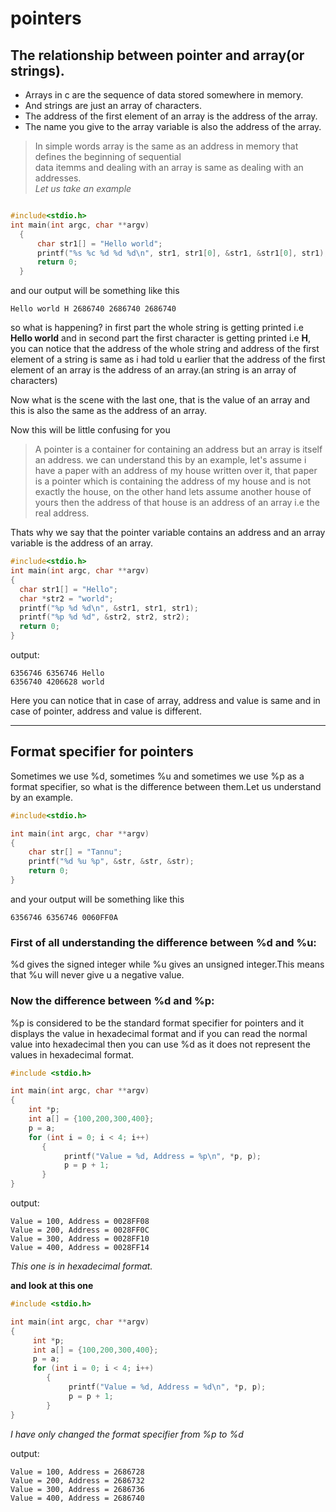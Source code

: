 # pointers
## The relationship between pointer and array(or strings).
* Arrays in c are the sequence of data stored somewhere in memory.
* And strings are just an array of characters.
* The address of the first element of an array is the address of the array.
* The name you give to the array variable is also the address of the array.
>In simple words array is the same as an address in memory that defines the beginning of sequential  
data itemms and dealing with an  array is  same as dealing with an addresses.
<br>_Let us take an example_
```c

#include<stdio.h>
int main(int argc, char **argv)
  {  
      char str1[] = "Hello world";
      printf("%s %c %d %d %d\n", str1, str1[0], &str1, &str1[0], str1);
      return 0;
  }
```
and our output will be something like this

`Hello world H 2686740 2686740 2686740`

so what is happening? in first part the whole string is getting printed i.e **Hello world** and in second part the first character is getting printed i.e **H**, you can notice that the address of the whole string and address of the first element of a string is same as i had told u earlier that the address of the first element of an array is the address of an array.(an string is an array of characters)

Now what is the scene with the last one, that is the value of an array and this is also the same as the address of an array.

Now this will be little confusing for you 

>A pointer  is a container for containing an address but an array is itself an address.
we can understand this by an example, let's assume i have a paper with an address of my house written over it, that paper is a pointer which is containing the address of my house and is not exactly the house, on the other hand lets assume another house of yours then the address of that house is an address of an array i.e the real address.

Thats why we say that the pointer variable contains an address and an array variable is the address of an array.

```c
#include<stdio.h>
int main(int argc, char **argv)
{
  char str1[] = "Hello";
  char *str2 = "world";
  printf("%p %d %d\n", &str1, str1, str1);
  printf("%p %d %d", &str2, str2, str2);
  return 0;
}
```
output:
```
6356746 6356746 Hello
6356740 4206628 world
```
Here you can notice that in case of array, address and value is same and in case of pointer, address and value is different.

---

## Format specifier for pointers

Sometimes we use %d, sometimes %u and sometimes we use %p as a format specifier, so what is the difference between them.Let us understand by an example.
```c
#include<stdio.h>

int main(int argc, char **argv)
{
    char str[] = "Tannu";
    printf("%d %u %p", &str, &str, &str);
    return 0;
}

```
and your output will be something like this

`6356746 6356746 0060FF0A`

### First of all understanding the difference between %d and %u:

%d gives the signed integer while %u gives an unsigned integer.This means that %u will never give u a negative value.

### Now the difference between %d and %p:

 %p is considered to be the standard format specifier for pointers and it displays the value in hexadecimal format and if you can read the normal value into hexadecimal then you can use %d as it does not represent the values in hexadecimal format.
 
 ```c
 #include <stdio.h>

int main(int argc, char **argv)
{
     int *p;
     int a[] = {100,200,300,400};
     p = a;
     for (int i = 0; i < 4; i++)
        {
             printf("Value = %d, Address = %p\n", *p, p);
             p = p + 1;
        }
}
```
output:
```
Value = 100, Address = 0028FF08 
Value = 200, Address = 0028FF0C 
Value = 300, Address = 0028FF10 
Value = 400, Address = 0028FF14 

```
*This one is in hexadecimal format.*

**and look at this one**

```c
#include <stdio.h>

int main(int argc, char **argv)
{
     int *p;
     int a[] = {100,200,300,400};
     p = a;
     for (int i = 0; i < 4; i++)
        {
             printf("Value = %d, Address = %d\n", *p, p);
             p = p + 1;
        }
}

```
*I have only changed the format specifier from %p to %d*

output:
```
Value = 100, Address = 2686728 
Value = 200, Address = 2686732 
Value = 300, Address = 2686736 
Value = 400, Address = 2686740 

```


















































